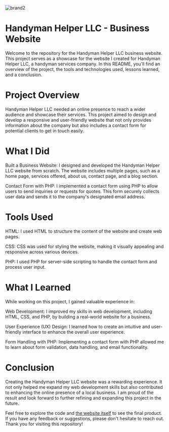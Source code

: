 ![brand2](https://github.com/CLizardi/handyman_webpage/assets/52866379/f4a4b9cd-dd9e-490b-b1d6-5f3fddbfedce)

# Handyman Helper LLC - Business Website
Welcome to the repository for the Handyman Helper LLC business website. This project serves as a showcase for the website I created for Handyman Helper LLC, a handyman services company. In this README, you'll find an overview of the project, the tools and technologies used, lessons learned, and a conclusion.

# Project Overview
Handyman Helper LLC needed an online presence to reach a wider audience and showcase their services. This project aimed to design and develop a responsive and user-friendly website that not only provides information about the company but also includes a contact form for potential clients to get in touch easily.

# What I Did
Built a Business Website: I designed and developed the Handyman Helper LLC website from scratch. The website includes multiple pages, such as a home page, services offered, about us, contact page, and a blog section.

Contact Form with PHP: I implemented a contact form using PHP to allow users to send inquiries or requests for quotes. This form securely collects user data and sends it to the company's designated email address.

# Tools Used
HTML: I used HTML to structure the content of the website and create web pages.

CSS: CSS was used for styling the website, making it visually appealing and responsive across various devices.

PHP: I used PHP for server-side scripting to handle the contact form and process user input.

# What I Learned
While working on this project, I gained valuable experience in:

Web Development: I improved my skills in web development, including HTML, CSS, and PHP, by building a real-world website for a business.

User Experience (UX) Design: I learned how to create an intuitive and user-friendly interface to enhance the overall user experience.

Form Handling with PHP: Implementing a contact form with PHP allowed me to learn about form validation, data handling, and email functionality.

# Conclusion
Creating the Handyman Helper LLC website was a rewarding experience. It not only helped me expand my web development skills but also contributed to enhancing the online presence of a local business. I am proud of the result and look forward to further refining and expanding this project in the future.

Feel free to explore the code and [the website itself](https://hhhandymanllc.com/) to see the final product. If you have any feedback or suggestions, please don't hesitate to reach out. Thank you for visiting this repository!

